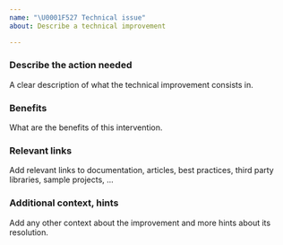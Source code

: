 ```yaml
---
name: "\U0001F527 Technical issue"
about: Describe a technical improvement

---
```


### Describe the action needed

A clear description of what the technical improvement consists in.

### Benefits

What are the benefits of this intervention.

### Relevant links

Add relevant links to documentation, articles, best practices, third party libraries, sample projects, ...

### Additional context, hints

Add any other context about the improvement and more hints about its resolution.

<!--
Don't forget to add the 'technical' label
-->
